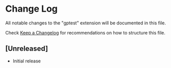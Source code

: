 # Change Log

All notable changes to the "gptest" extension will be documented in this file.

Check [Keep a Changelog](http://keepachangelog.com/) for recommendations on how to structure this file.

## [Unreleased]

- Initial release